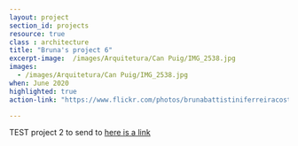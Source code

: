 ```yaml
---
layout: project
section_id: projects
resource: true
class : architecture
title: "Bruna's project 6"
excerpt-image:  /images/Arquitetura/Can Puig/IMG_2538.jpg
images:
  - /images/Arquitetura/Can Puig/IMG_2538.jpg
when: June 2020
highlighted: true
action-link: "https://www.flickr.com/photos/brunabattistiniferreiracosta/albums/72157610895596973"

---
```


TEST project 2 to send to [here is a link](https://brunabattistini.com)

